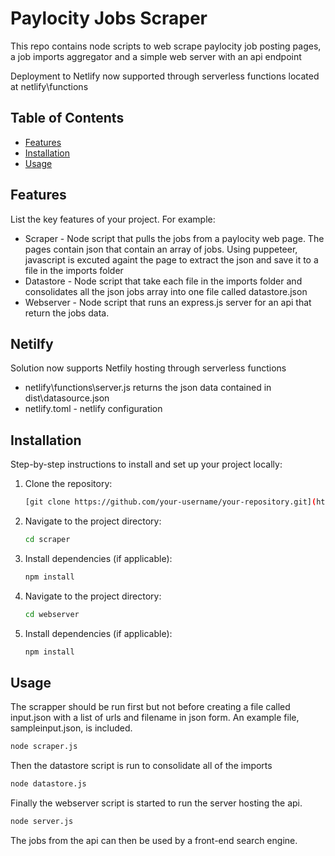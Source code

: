 # Paylocity Jobs Scraper

This repo contains node scripts to web scrape paylocity job posting pages, a job imports aggregator and a simple web server with an api endpoint 

Deployment to Netlify now supported through serverless functions located at netlify\functions

## Table of Contents

- [Features](#features)
- [Installation](#installation)
- [Usage](#usage)

## Features

List the key features of your project. For example:

- Scraper - Node script that pulls the jobs from a paylocity web page. The pages contain json that contain an array of jobs. Using puppeteer, javascript is excuted againt the page to extract the json and save it to a file in the imports folder
- Datastore - Node script that take each file in the imports folder and consolidates all the json jobs array into one file called datastore.json
- Webserver - Node script that runs an express.js server for an api that return the jobs data.

## Netilfy
Solution now supports Netfily hosting through serverless functions

- netlify\functions\server.js returns the json data contained in dist\datasource.json
- netlify.toml - netlify configuration

## Installation

Step-by-step instructions to install and set up your project locally:

1. Clone the repository:
   ```bash
   [git clone https://github.com/your-username/your-repository.git](https://github.com/chrisgomezdev5/paylocityjobs.git)
   ```
2. Navigate to the project directory:
   ```bash
   cd scraper
   ```
3. Install dependencies (if applicable):
   ```bash
   npm install
   ```
4. Navigate to the project directory:
   ```bash
   cd webserver
   ```
5. Install dependencies (if applicable):
   ```bash
   npm install
   ```

## Usage

The scrapper should be run first but not before creating a file called input.json with a list of urls and filename in json form. An example file, sampleinput.json, is included.

```bash
node scraper.js
```

Then the datastore script is run to consolidate all of the imports 

```bash
node datastore.js
```

Finally the webserver script is started to run the server hosting the api.

```bash
node server.js
```

The jobs from the api can then be used by a front-end search engine.


